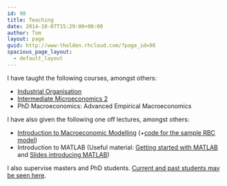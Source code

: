 ```yaml
---
id: 98
title: Teaching
date: 2014-10-07T15:29:00+00:00
author: Tom
layout: page
guid: http://www-tholden.rhcloud.com/?page_id=98
spacious_page_layout:
  - default_layout
---
```

I have taught the following courses, amongst others:

  * [Industrial Organisation](/category/industrial-organisation/ "Industrial Organisation")
  * [Intermediate Microeconomics 2](/category/intermediate-microeconomics-2/ "Intermediate Microeconomics 2")
  * PhD Macroeconomics: Advanced Empirical Macroeconomics

I have also given the following one off lectures, amongst others:

  * [Introduction to Macroeconomic Modelling](https://www.scribd.com/fullscreen/70134327?access_key=key-1qnqx9f8w11r1c8umsyg "Introduction to Macroeconomic Modelling") (+[code for the sample RBC model](http://www.tholden.org/wp-content/uploads/2014/10/rbc.mod))
  * Introduction to MATLAB (Useful material: <a href="http://www.mathworks.co.uk/matlabcentral/fileexchange/23927-getting-started-with-matlab-video-commands-and-script/content/html/GettingStartedWithMATLAB.html" target="_blank">Getting started with MATLAB</a> and <a href="http://www.cs.jhu.edu/CIRL/class/600.161/class2/shortmatlab.pdf" target="_blank">Slides introducing MATLAB</a>)

I also supervise masters and PhD students. [Current and past students may be seen here](/teaching/supervision/ "Supervision").

&nbsp;